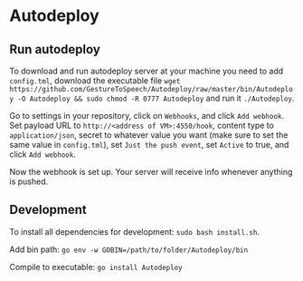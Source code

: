 # Autodeploy

## Run autodeploy
To download and run autodeploy server at your machine you need to add `config.tml`,
download the executable file `wget https://github.com/GestureToSpeech/Autodeploy/raw/master/bin/Autodeploy -O Autodeploy && sudo chmod -R 0777 Autodeploy`
and run it `./Autodeploy`.

Go to settings in your repository, click on `Webhooks`, and click `Add webhook`. Set payload URL to `http://<address of VM>:4550/hook`,
content type to `application/json`, secret to whatever value you want (make sure to set the same value in `config.tml`),
set `Just the push event`, set `Active` to true, and click `Add webhook`.

Now the webhook is set up. Your server will receive info whenever anything is pushed.

## Development
To install all dependencies for development: `sudo bash install.sh`.

Add bin path: `go env -w GOBIN=/path/to/folder/Autodeploy/bin`

Compile to executable: `go install Autodeploy`
